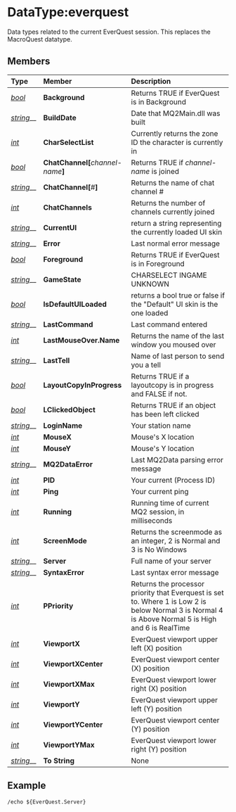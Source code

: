 # DataType:everquest

Data types related to the current EverQuest session. This replaces the MacroQuest datatype.

## Members

| **Type** | **Member** | **Description** |
| :--- | :--- | :--- |
| [_bool_](datatype-bool.md) | **Background** | Returns TRUE if EverQuest is in Background |
| [_string_](datatype-string.md)\_\_ | **BuildDate** | Date that MQ2Main.dll was built |
| [_int_](datatype-int.md) | **CharSelectList** | Currently returns the zone ID the character is currently in |
| [_bool_](datatype-bool.md) | **ChatChannel\[**_channel-name_**\]** | Returns TRUE if _channel-name_ is joined |
| [_string_](datatype-string.md)\_\_ | **ChatChannel\[**\#**\]** | Returns the name of chat channel \# |
| [_int_](datatype-int.md) | **ChatChannels** | Returns the number of channels currently joined |
| [_string_](datatype-string.md)\_\_ | **CurrentUI** | return a string representing the currently loaded UI skin |
| [_string_](datatype-string.md)\_\_ | **Error** | Last normal error message |
| [_bool_](datatype-bool.md) | **Foreground** | Returns TRUE if EverQuest is in Foreground |
| [_string_](datatype-string.md)\_\_ | **GameState** | CHARSELECT INGAME UNKNOWN |
| [_bool_](datatype-bool.md) | **IsDefaultUILoaded** | returns a bool true or false if the "Default" UI skin is the one loaded |
| [_string_](datatype-string.md)\_\_ | **LastCommand** | Last command entered |
| [_int_](datatype-int.md) | **LastMouseOver.Name** | Returns the name of the last window you moused over |
| [_string_](datatype-string.md)\_\_ | **LastTell** | Name of last person to send you a tell |
| [_bool_](datatype-bool.md) | **LayoutCopyInProgress** | Returns TRUE if a layoutcopy is in progress and FALSE if not. |
| [_bool_](datatype-bool.md) | **LClickedObject** | Returns TRUE if an object has been left clicked |
| [_string_](datatype-string.md)\_\_ | **LoginName** | Your station name |
| [_int_](datatype-int.md) | **MouseX** | Mouse's X location |
| [_int_](datatype-int.md) | **MouseY** | Mouse's Y location |
| [_string_](datatype-string.md)\_\_ | **MQ2DataError** | Last MQ2Data parsing error message |
| [_int_](datatype-int.md) | **PID** | Your current \(Process ID\) |
| [_int_](datatype-int.md) | **Ping** | Your current ping |
| [_int_](datatype-int.md) | **Running** | Running time of current MQ2 session, in milliseconds |
| [_int_](datatype-int.md) | **ScreenMode** | Returns the screenmode as an integer, 2 is Normal and 3 is No Windows |
| [_string_](datatype-string.md)\_\_ | **Server** | Full name of your server |
| [_string_](datatype-string.md)\_\_ | **SyntaxError** | Last syntax error message |
| [_int_](datatype-int.md) | **PPriority** | Returns the processor priority that Everquest is set to. Where 1 is Low 2 is below Normal 3 is Normal 4 is Above Normal 5 is High and 6 is RealTime |
| [_int_](datatype-int.md) | **ViewportX** | EverQuest viewport upper left \(X\) position |
| [_int_](datatype-int.md) | **ViewportXCenter** | EverQuest viewport center \(X\) position |
| [_int_](datatype-int.md) | **ViewportXMax** | EverQuest viewport lower right \(X\) position |
| [_int_](datatype-int.md) | **ViewportY** | EverQuest viewport upper left \(Y\) position |
| [_int_](datatype-int.md) | **ViewportYCenter** | EverQuest viewport center \(Y\) position |
| [_int_](datatype-int.md) | **ViewportYMax** | EverQuest viewport lower right \(Y\) position |
| [_string_](datatype-string.md)\_\_ | **To String** | None |

## Example

`/echo ${EverQuest.Server}`

